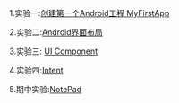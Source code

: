 1.实验一:[创建第一个Android工程 MyFirstApp](https://github.com/lyl10/Android/blob/master/MyFirstApp/READMR1.md)

2.实验二:[Android界面布局]()

3.实验三: [UI Component]()

4.实验四:[Intent]()

5.期中实验:[NotePad](https://github.com/lyl10/Android/blob/master/_NotePad/README2.md)